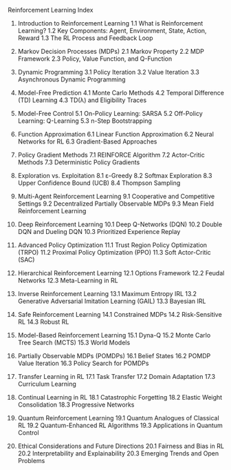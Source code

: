Reinforcement Learning Index

1. Introduction to Reinforcement Learning
   1.1 What is Reinforcement Learning?
   1.2 Key Components: Agent, Environment, State, Action, Reward
   1.3 The RL Process and Feedback Loop

2. Markov Decision Processes (MDPs)
   2.1 Markov Property
   2.2 MDP Framework
   2.3 Policy, Value Function, and Q-Function

3. Dynamic Programming
   3.1 Policy Iteration
   3.2 Value Iteration
   3.3 Asynchronous Dynamic Programming

4. Model-Free Prediction
   4.1 Monte Carlo Methods
   4.2 Temporal Difference (TD) Learning
   4.3 TD(λ) and Eligibility Traces

5. Model-Free Control
   5.1 On-Policy Learning: SARSA
   5.2 Off-Policy Learning: Q-Learning
   5.3 n-Step Bootstrapping

6. Function Approximation
   6.1 Linear Function Approximation
   6.2 Neural Networks for RL
   6.3 Gradient-Based Approaches

7. Policy Gradient Methods
   7.1 REINFORCE Algorithm
   7.2 Actor-Critic Methods
   7.3 Deterministic Policy Gradients

8. Exploration vs. Exploitation
   8.1 ε-Greedy
   8.2 Softmax Exploration
   8.3 Upper Confidence Bound (UCB)
   8.4 Thompson Sampling

9. Multi-Agent Reinforcement Learning
   9.1 Cooperative and Competitive Settings
   9.2 Decentralized Partially Observable MDPs
   9.3 Mean Field Reinforcement Learning

10. Deep Reinforcement Learning
    10.1 Deep Q-Networks (DQN)
    10.2 Double DQN and Dueling DQN
    10.3 Prioritized Experience Replay

11. Advanced Policy Optimization
    11.1 Trust Region Policy Optimization (TRPO)
    11.2 Proximal Policy Optimization (PPO)
    11.3 Soft Actor-Critic (SAC)

12. Hierarchical Reinforcement Learning
    12.1 Options Framework
    12.2 Feudal Networks
    12.3 Meta-Learning in RL

13. Inverse Reinforcement Learning
    13.1 Maximum Entropy IRL
    13.2 Generative Adversarial Imitation Learning (GAIL)
    13.3 Bayesian IRL

14. Safe Reinforcement Learning
    14.1 Constrained MDPs
    14.2 Risk-Sensitive RL
    14.3 Robust RL

15. Model-Based Reinforcement Learning
    15.1 Dyna-Q
    15.2 Monte Carlo Tree Search (MCTS)
    15.3 World Models

16. Partially Observable MDPs (POMDPs)
    16.1 Belief States
    16.2 POMDP Value Iteration
    16.3 Policy Search for POMDPs

17. Transfer Learning in RL
    17.1 Task Transfer
    17.2 Domain Adaptation
    17.3 Curriculum Learning

18. Continual Learning in RL
    18.1 Catastrophic Forgetting
    18.2 Elastic Weight Consolidation
    18.3 Progressive Networks

19. Quantum Reinforcement Learning
    19.1 Quantum Analogues of Classical RL
    19.2 Quantum-Enhanced RL Algorithms
    19.3 Applications in Quantum Control

20. Ethical Considerations and Future Directions
    20.1 Fairness and Bias in RL
    20.2 Interpretability and Explainability
    20.3 Emerging Trends and Open Problems